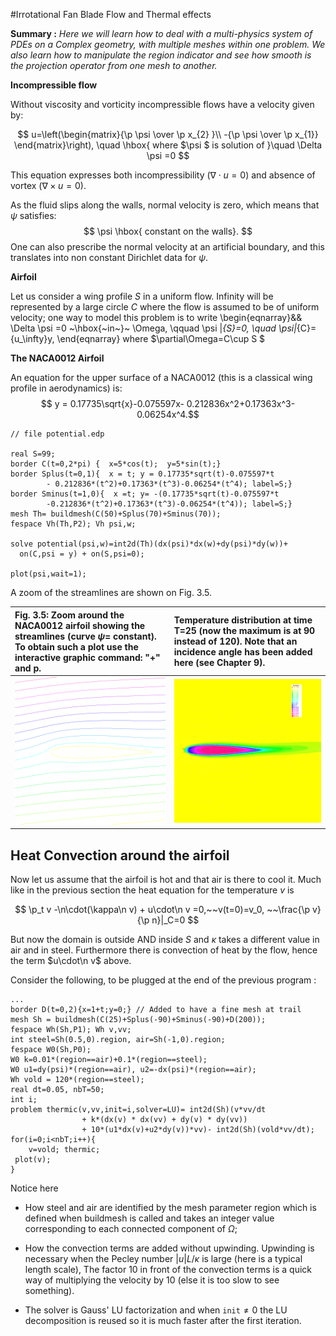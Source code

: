 #Irrotational Fan Blade Flow and Thermal effects

**Summary :** _Here we will learn how to deal with a multi-physics system
of PDEs on a Complex geometry, with multiple meshes within one problem.  We
also learn how to manipulate the region indicator and see how smooth is the projection
operator from one mesh to another._

**Incompressible flow**

Without viscosity and vorticity incompressible flows have a velocity given by:

$$
 u=\left(\begin{matrix}{\p \psi \over \p x_{2} }\\ -{\p \psi
 \over \p x_{1}} \end{matrix}\right), \quad
  \hbox{  where $\psi  $ is solution of }\quad  \Delta \psi =0
$$

This equation expresses both incompressibility
($\nabla\cdot u=0$) and absence of vortex ($\nabla\times u =0$).

As the fluid slips along the walls, normal velocity is zero, which
means that $\psi$ satisfies:
$$
 \psi \hbox{ constant on the walls}.
$$
One can also prescribe the normal velocity at an artificial boundary, and this translates into
non constant Dirichlet data for $\psi$.

**Airfoil**

Let us consider a wing profile $S$ in a uniform flow. Infinity will be
represented by a large circle  $C$ where the flow is assumed to be of uniform velocity;
one way to model this problem is to write
 \begin{eqnarray}&&
 \Delta \psi =0 ~\hbox{~in~}~ \Omega, \qquad
 \psi |_{S}=0, \quad
 \psi|_{C}= {u_\infty}y,
\end{eqnarray}
where $\partial\Omega=C\cup S $

**The NACA0012 Airfoil**

An equation for the upper surface of a NACA0012 (this is a classical
wing profile in aerodynamics) is:
$$    y = 0.17735\sqrt{x}-0.075597x- 0.212836x^2+0.17363x^3-0.06254x^4.$$

```freefem
// file potential.edp

real S=99;
border C(t=0,2*pi) {  x=5*cos(t);  y=5*sin(t);}
border Splus(t=0,1){  x = t; y = 0.17735*sqrt(t)-0.075597*t
        - 0.212836*(t^2)+0.17363*(t^3)-0.06254*(t^4); label=S;}
border Sminus(t=1,0){  x =t; y= -(0.17735*sqrt(t)-0.075597*t
        -0.212836*(t^2)+0.17363*(t^3)-0.06254*(t^4)); label=S;}
mesh Th= buildmesh(C(50)+Splus(70)+Sminus(70));
fespace Vh(Th,P2); Vh psi,w;

solve potential(psi,w)=int2d(Th)(dx(psi)*dx(w)+dy(psi)*dy(w))+
  on(C,psi = y) + on(S,psi=0);

plot(psi,wait=1);
```

A zoom of the streamlines are shown on Fig. 3.5.

|Fig. 3.5: Zoom around the NACA0012 airfoil showing the streamlines (curve $\psi=$ constant). To obtain such a plot use the interactive graphic command: "+" and p.|Temperature distribution at time T=25 (now the maximum is at 90 instead of 120). Note that an incidence angle has been added here (see Chapter 9).|
|:----|:----|
|![Potential](images/potential.svg)|![Potential heat](images/potential_heat.svg)|

## Heat Convection around the airfoil
Now let us assume that the airfoil is hot and that air is there to cool it.
Much like in the previous section the heat equation for the temperature $v$ is

$$
\p_t v -\n\cdot(\kappa\n v) + u\cdot\n v =0,~~v(t=0)=v_0, ~~\frac{\p v}{\p n}|_C=0
$$

But now the domain is outside AND inside $S$ and $\kappa$ takes a different value in air
and in steel.  Furthermore there is convection of heat by the flow, hence the
term $u\cdot\n v$ above.

Consider the following, to be plugged at the end of the previous program :

```freefem
...
border D(t=0,2){x=1+t;y=0;} // Added to have a fine mesh at trail
mesh Sh = buildmesh(C(25)+Splus(-90)+Sminus(-90)+D(200));
fespace Wh(Sh,P1); Wh v,vv;
int steel=Sh(0.5,0).region, air=Sh(-1,0).region;
fespace W0(Sh,P0);
W0 k=0.01*(region==air)+0.1*(region==steel);
W0 u1=dy(psi)*(region==air), u2=-dx(psi)*(region==air);
Wh vold = 120*(region==steel);
real dt=0.05, nbT=50;
int i;
problem thermic(v,vv,init=i,solver=LU)= int2d(Sh)(v*vv/dt
                + k*(dx(v) * dx(vv) + dy(v) * dy(vv))
                + 10*(u1*dx(v)+u2*dy(v))*vv)- int2d(Sh)(vold*vv/dt);
for(i=0;i<nbT;i++){
    v=vold; thermic;
 plot(v);
}
```

Notice here

* How steel and air are identified by the mesh parameter region which is defined when buildmesh is
called and takes an integer value corresponding to each connected component of $\Omega$;

* How the convection terms are added without upwinding. Upwinding is necessary when the
Pecley number $|u|L/\kappa$ is large (here is a typical length scale), The factor 10 in front of
the convection terms is a quick way of multiplying the velocity by 10 (else it is too slow to see something).

* The solver is Gauss' LU factorization and when `init`$\neq 0$ the LU decomposition is reused so it
is much faster after the first iteration.


